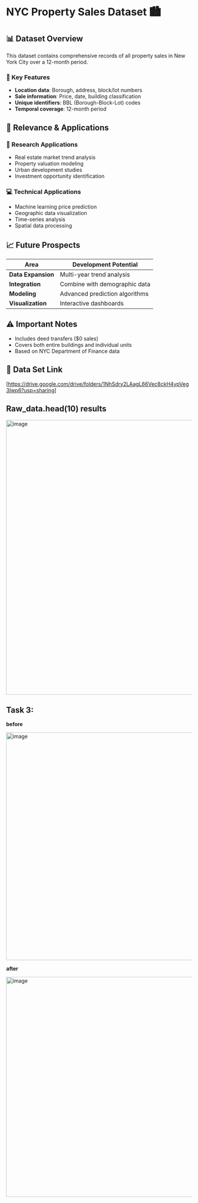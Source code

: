 # NYC Property Sales Dataset 🏙️

## 📊 Dataset Overview
This dataset contains comprehensive records of all property sales in New York City over a 12-month period.

### 🎯 Key Features
- **Location data**: Borough, address, block/lot numbers
- **Sale information**: Price, date, building classification
- **Unique identifiers**: BBL (Borough-Block-Lot) codes
- **Temporal coverage**: 12-month period

## 🚀 Relevance & Applications

### 🔬 Research Applications
- Real estate market trend analysis
- Property valuation modeling
- Urban development studies
- Investment opportunity identification

### 💻 Technical Applications
- Machine learning price prediction
- Geographic data visualization
- Time-series analysis
- Spatial data processing

## 📈 Future Prospects

| Area | Development Potential |
|------|----------------------|
| **Data Expansion** | Multi-year trend analysis |
| **Integration** | Combine with demographic data |
| **Modeling** | Advanced prediction algorithms |
| **Visualization** | Interactive dashboards |

## ⚠️ Important Notes
- Includes deed transfers ($0 sales)
- Covers both entire buildings and individual units
- Based on NYC Department of Finance data

## 🔗 Data Set Link
[https://drive.google.com/drive/folders/1NhSdry2LAagL66Vec8ckH4ypVeg3Iwp6?usp=sharing]

## Raw_data.head(10) results
<img width="1477" height="744" alt="image" src="https://github.com/user-attachments/assets/86e9db87-8173-406a-af28-6cfac7b6a8ba" />

## Task 3: 
**before**

<img width="1028" height="617" alt="image" src="https://github.com/user-attachments/assets/839415a3-8e2b-4098-919b-8833466a44e1" />

**after**

<img width="623" height="596" alt="image" src="https://github.com/user-attachments/assets/2483998c-e5ad-45c9-8ba1-84b8580d173c" />




